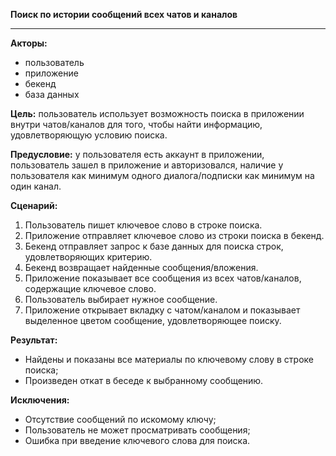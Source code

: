 **Поиск по истории сообщений всех чатов и каналов**
* * *
**Акторы:** 
- пользователь
- приложение
- бекенд
- база данных

**Цель:** пользователь использует возможность поиска в приложении внутри чатов/каналов для того, чтобы найти информацию, удовлетворяющую условию поиска.

**Предусловие:** у пользователя есть аккаунт в приложении, пользователь зашел в приложение и авторизовался, наличие у пользователя как минимум одного диалога/подписки как минимум на один канал.

**Сценарий:**

1. Пользователь пишет ключевое слово в строке поиска.
2. Приложение отправляет ключевое слово из строки поиска в бекенд.
3. Бекенд отправляет запрос к базе данных для поиска строк, удовлетворяющих критерию.
4. Бекенд возвращает найденные сообщения/вложения.
5. Приложение показывает все сообщения из всех чатов/каналов, содержащие ключевое слово.
6. Пользователь выбирает нужное сообщение.
7. Приложение открывает вкладку с чатом/каналом и показывает выделенное цветом сообщение, удовлетворяющее поиску.

**Результат:**

- Найдены и показаны все материалы по ключевому слову в строке поиска;
- Произведен откат в беседе к выбранному сообщению.

**Исключения:**

- Отсутствие сообщений по искомому ключу;
- Пользователь не может просматривать сообщения;
- Ошибка при введение ключевого слова для поиска. 
